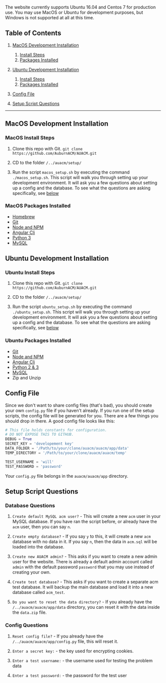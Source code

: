 The website currently supports Ubuntu 16.04 and Centos 7 for production use. You may use MacOS or Ubuntu for development purposes, but Windows is not supported at all at this time.

## Table of Contents
1. [MacOS Development Installation](https://github.com/AuburnACM/auacm/wiki/Installation#macos-development-installation)

   1. [Install Steps](https://github.com/AuburnACM/auacm/wiki/Installation#macos-install-steps)
   2. [Packages Installed](https://github.com/AuburnACM/auacm/wiki/Installation#macos-packages-installed)

2. [Ubuntu Development Installation](https://github.com/AuburnACM/auacm/wiki/Installation#ubuntu-development-installation)

   1. [Install Steps](https://github.com/AuburnACM/auacm/wiki/Installation#ubuntu-install-steps)
   2. [Packages Installed](https://github.com/AuburnACM/auacm/wiki/Installation#ubuntu-packages-installed)

3. [Config File](https://github.com/AuburnACM/auacm/wiki/Installation#config-file)

4. [Setup Script Questions](https://github.com/AuburnACM/auacm/wiki/Installation#setup-script-questions)

***

## MacOS Development Installation

### MacOS Install Steps

1. Clone this repo with Git. `git clone https://github.com/AuburnACM/AUACM.git`

2. CD to the folder `/../auacm/setup/`

3. Run the script `macos_setup.sh` by executing the command `./macos_setup.sh`. This script will walk you through setting up your development environment. It will ask you a few questions about setting up a config and the database. To see what the questions are asking specifically, see [below](https://github.com/AuburnACM/auacm/wiki/Installation#setup-script-questions)

### MacOS Packages Installed

* [Homebrew](https://brew.sh/)
* [Git](https://git-scm.com/)
* [Node and NPM](https://nodejs.org/en/)
* [Angular Cli](https://cli.angular.io/)
* [Python 3](https://www.python.org/)
* [MySQL](https://www.mysql.com/)

## Ubuntu Development Installation

### Ubuntu Install Steps

1. Clone this repo with Git. `git clone https://github.com/AuburnACM/AUACM.git`

2. CD to the folder `/../auacm/setup/`

3. Run the script `ubuntu_setup.sh` by executing the command `./ubuntu_setup.sh`. This script will walk you through setting up your development environment. It will ask you a few questions about setting up a config and the database. To see what the questions are asking specifically, see [below](https://github.com/AuburnACM/auacm/wiki/Installation#setup-script-questions)

### Ubuntu Packages Installed

* [Git](https://git-scm.com/)
* [Node and NPM](https://nodejs.org/en/)
* [Angular Cli](https://cli.angular.io/)
* [Python 2 & 3](https://www.python.org/)
* [MySQL](https://www.mysql.com/)
* Zip and Unzip

## Config File

Since we don't want to share config files (that's bad), you should create your
own `config.py` file if you haven't already. If you run one of the setup scripts, the config file
will be generated for you. There are a few things you should drop in there. A good config file looks like this:

```py
# This file holds constants for configuration.
# DO NOT EXPOSE THIS TO GITHUB.
DEBUG = True
SECRET_KEY = 'developement key'
DATA_FOLDER = '/Path/to/your/clone/auacm/auacm/app/data'
TEMP_DIRECTORY = '/Path/to/your/clone/auacm/auacm/temp'

TEST_USERNAME = 'will'
TEST_PASSWORD = 'password'
```
Your `config.py` file belongs in the `auacm/auacm/app` directory.

## Setup Script Questions

### Database Questions

1. `Create default MySQL acm user?` - This will create a new `acm` user in your MySQL database. If you have ran the script before, or already have the `acm` user, then you can say `n`.

2. `Create empty database?` - If you say `y` to this, it will create a new `acm` database with no data in it. If you say `n`, then the data in `acm.sql` will be loaded into the database.

3. `Create new AUACM admin?` - This asks if you want to create a new admin user for the website. There is already a default admin account called `admin` with the default password `password` that you may use instead of creating your own.

4. `Create test database?` - This asks if you want to create a separate acm test database. It will backup the main database and load it into a new database called `acm_test`.

5. `Do you want to reset the data directory?` - If you already have the `/../auacm/auacm/app/data` directory, you can reset it with the data inside the `data.zip` file.

### Config Questions

1. `Reset config file?` - If you already have the `/../auacm/auacm/app/config.py` file, this will reset it.

1. `Enter a secret key:` - the key used for encrypting cookies.

2. `Enter a test username:` - the username used for testing the problem data

3. `Enter a test password:` - the password for the test user